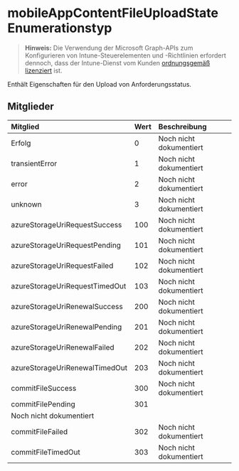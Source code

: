 # <a name="mobileappcontentfileuploadstate-enum-type"></a>mobileAppContentFileUploadState Enumerationstyp

> **Hinweis:** Die Verwendung der Microsoft Graph-APIs zum Konfigurieren von Intune-Steuerelementen und -Richtlinien erfordert dennoch, dass der Intune-Dienst vom Kunden [ordnungsgemäß lizenziert](https://go.microsoft.com/fwlink/?linkid=839381) ist.

Enthält Eigenschaften für den Upload von Anforderungsstatus.
## <a name="members"></a>Mitglieder
|Mitglied|Wert|Beschreibung|
|:---|:---|:---|
|Erfolg|0|Noch nicht dokumentiert|
|transientError|1|Noch nicht dokumentiert|
|error|2|Noch nicht dokumentiert|
|unknown|3|Noch nicht dokumentiert|
|azureStorageUriRequestSuccess|100|Noch nicht dokumentiert|
|azureStorageUriRequestPending|101|Noch nicht dokumentiert|
|azureStorageUriRequestFailed|102|Noch nicht dokumentiert|
|azureStorageUriRequestTimedOut|103|Noch nicht dokumentiert|
|azureStorageUriRenewalSuccess|200|Noch nicht dokumentiert|
|azureStorageUriRenewalPending|201|Noch nicht dokumentiert|
|azureStorageUriRenewalFailed|202|Noch nicht dokumentiert|
|azureStorageUriRenewalTimedOut|203|Noch nicht dokumentiert|
|commitFileSuccess|300|Noch nicht dokumentiert|
|commitFilePending|301
|Noch nicht dokumentiert|
|commitFileFailed|302|Noch nicht dokumentiert|
|commitFileTimedOut|303|Noch nicht dokumentiert|



